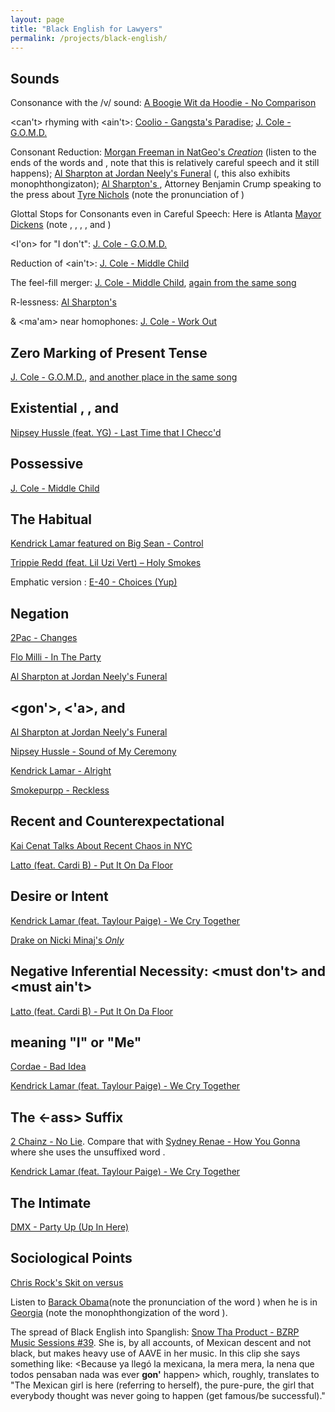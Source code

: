 ```yaml
---
layout: page
title: "Black English for Lawyers" 
permalink: /projects/black-english/
---
```


## Sounds
Consonance with the /v/ sound: [A Boogie Wit da Hoodie - No Comparison](assets/audio/3.mp3)

<can't> rhyming with <ain't>: [Coolio - Gangsta's Paradise](assets/audio/5.mp3); [J. Cole - G.O.M.D.](assets/audio/18.mp3)

Consonant Reduction: [Morgan Freeman in NatGeo's _Creation_](assets/audio/7.mp3) (listen to the ends of the words <old> and <undernourished>, note that this is relatively careful speech and it still happens); [Al Sharpton at Jordan Neely's Funeral](assets/audio/11.mp3) (<behind>, this also exhibits monophthongizaton); [Al Sharpton's <chokehold>](assets/audio/12.mp3), Attorney Benjamin Crump speaking to the press about [Tyre Nichols](assets/audio/40.mp3) (note the pronunciation of <trust>)

Glottal Stops for Consonants even in Careful Speech: Here is Atlanta [Mayor Dickens](assets/audio/41.mp3) (note <ground>, <project>, <heart>, <downtown>, and <Atlanta>)

<I'on> for "I don't": [J. Cole - G.O.M.D.](assets/audio/17.mp3)

Reduction of <ain't>: [J. Cole - Middle Child](assets/audio/20.mp3)

The feel-fill merger: [J. Cole - Middle Child](assets/audio/21.mp3), [again from the same song](assets/audio/22.mp3)

R-lessness: [Al Sharpton's <order>](assets/audio/14.mp3)

<man> & <ma'am> near homophones: [J. Cole - Work Out](assets/audio/24.mp3)


## Zero Marking of Present Tense
[J. Cole - G.O.M.D.](assets/audio/18.mp3), [and another place in the same song](assets/audio/19.mp3) 


## Existential <it>, <they>, and <go>
[Nipsey Hussle (feat. YG) - Last Time that I Checc'd](assets/audio/33.mp3)



## Possessive <they>
[J. Cole - Middle Child](assets/audio/23.mp3)


## The Habitual <be>
[Kendrick Lamar featured on Big Sean - Control](assets/audio/4.mp3)

[Trippie Redd (feat. Lil Uzi Vert) – Holy Smokes](assets/audio/39.mp3)

Emphatic version <stay>: [E-40 - Choices (Yup)](assets/audio/9.mp3)


## Negation
[2Pac - Changes](assets/audio/2.mp3)

[Flo Milli - In The Party](assets/audio/10.mp3)

[Al Sharpton at Jordan Neely's Funeral](assets/audio/13.mp3) 


## <gon'>, <'a>, and <finna>
[Al Sharpton at Jordan Neely's Funeral](assets/audio/15.mp3)

[Nipsey Hussle - Sound of My Ceremony](assets/audio/38.mp3)

[Kendrick Lamar - Alright](assets/audio/26.mp3)

[Smokepurpp - Reckless](assets/audio/36.mp3)


## Recent and Counterexpectational <done>
[Kai Cenat Talks About Recent Chaos in NYC](assets/audio/25.mp3)

[Latto (feat. Cardi B) - Put It On Da Floor](assets/audio/29.mp3)


## Desire or Intent <tryna>
[Kendrick Lamar (feat. Taylour Paige) - We Cry Together](assets/audio/28.mp3)

[Drake on Nicki Minaj's _Only_](assets/audio/31.mp3)


## Negative Inferential Necessity: <must don't> and <must ain't>
[Latto (feat. Cardi B) - Put It On Da Floor](assets/audio/30.mp3)


## <a nigga> meaning "I" or "Me"
[Cordae - Bad Idea](assets/audio/6.mp3)

[Kendrick Lamar (feat. Taylour Paige) - We Cry Together](assets/audio/28.mp3)


## The <-ass> Suffix
[2 Chainz - No Lie](assets/audio/1.mp3). Compare that with [Sydney Renae - How You Gonna](assets/audio/16.mp3) where she uses the unsuffixed word <deadass>.

[Kendrick Lamar (feat. Taylour Paige) - We Cry Together](assets/audio/27.mp3)


## The Intimate <up>
[DMX - Party Up (Up In Here)](assets/audio/8.mp3)


## Sociological Points
[Chris Rock's Skit on <niggas> versus <black people>](assets/audio/32.mp3)

Listen to [Barack Obama](assets/audio/35.mp3)(note the pronunciation of the word <early>) when he is in [Georgia](assets/audio/34.mp3) (note the monophthongization of the word <lie>).

The spread of Black English into Spanglish: [Snow Tha Product - BZRP Music Sessions #39](assets/audio/37.mp3). She is, by all accounts, of Mexican descent and not black, but makes heavy use of AAVE in her music. In this clip she says something like: <Because ya llegó la mexicana, la mera mera, la nena que todos pensaban nada was ever **gon'** happen> which, roughly, translates to "The Mexican girl is here (referring to herself), the pure-pure, the girl that everybody thought was never going to happen (get famous/be successful)." 












